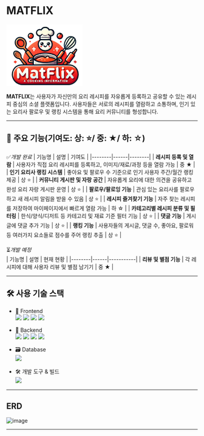# MATFLIX
<img src="MATFLIX/src/main/resources/static/image/MATFLIX.png" alt="MATFLIX 로고" width="200"/>

**MATFLIX**는 사용자가 자신만의 요리 레시피를 자유롭게 등록하고 공유할 수 있는 레시피 중심의 소셜 플랫폼입니다.
사용자들은 서로의 레시피를 열람하고 소통하며, 인기 있는 요리사 팔로우 및 랭킹 시스템을 통해 요리 커뮤니티를 형성합니다.

---

## 🌟 주요 기능(기여도: 상: ⭐/ 중: ★/ 하: ☆)

 ✅*개발 완료*
| 기능명 | 설명 | 기여도 |
|--------|------|--------|
| **레시피 등록 및 열람** | 사용자가 직접 요리 레시피를 등록하고, 이미지/재료/과정 등을 열람 가능 | 중 ★ |
| **인기 요리사 랭킹 시스템** | 좋아요 및 팔로우 수 기준으로 인기 사용자 주간/월간 랭킹 제공 | 상 ⭐ |
| **커뮤니티 게시판 및 자랑 공간** | 자유롭게 요리에 대한 의견을 공유하고 완성 요리 자랑 게시판 운영 | 상 ⭐ |
| **팔로우/팔로잉 기능** | 관심 있는 요리사를 팔로우하고 새 레시피 알림을 받을 수 있음 | 상 ⭐ |
| **레시피 즐겨찾기 기능** | 자주 찾는 레시피를 저장하여 마이페이지에서 빠르게 열람 가능 | 하 ☆ |
| **카테고리별 레시피 분류 및 필터링** | 한식/양식/디저트 등 카테고리 및 재료 기준 필터 기능 | 상 ⭐ |
| **댓글 기능** | 게시글에 댓글 추가 기능 | 상 ⭐ |
| **랭킹 기능** | 사용자들의 게시글, 댓글 수, 좋아요, 팔로워 등 여러가지 요소들로 점수를 주어 랭킹 추출 | 상 ⭐ |

⏳*개발 예정*<br>
| 기능명 | 설명 | 현재 현황 |
|--------|------|-----------|
| **리뷰 및 별점 기능** | 각 레시피에 대해 사용자 리뷰 및 별점 남기기 | 중 ★ |

---

## 🛠 사용 기술 스택

- 🎨 Frontend<br>
<img src="https://img.shields.io/badge/HTML5-E34F26?style=flat&logo=html5&logoColor=white" height="25" /> <img src="https://img.shields.io/badge/CSS3-1572B6?style=flat&logo=css3&logoColor=white" height="25" /> <img src="https://img.shields.io/badge/JavaScript-F7DF1E?style=flat&logo=javascript&logoColor=black" height="25" /> <img src="https://img.shields.io/badge/jQuery-0769AD?style=flat&logo=jquery&logoColor=white" height="25" />

- 🔧 Backend<br>
<img src="https://img.shields.io/badge/Java-17-007396?style=flat&logo=java&logoColor=white" height="25" /> <img src="https://img.shields.io/badge/SpringBoot-6DB33F?style=flat&logo=springboot&logoColor=white" height="25" /> <img src="https://img.shields.io/badge/AJAX-0054A6?style=flat&logo=code&logoColor=white" height="25" /> <img src="https://img.shields.io/badge/FETCH-00A9E0?style=flat&logo=javascript&logoColor=white" height="25" />

- 🗃 Database<br>
       <img src="https://img.shields.io/badge/MySQL-005C84?style=flat&logo=mysql&logoColor=white" height="25" />

- 🛠 개발 도구 & 빌드<br>
       <img src="https://img.shields.io/badge/Gradle-02303A?style=flat&logo=gradle&logoColor=white" height="25" />


---

## ERD
![image](https://github.com/user-attachments/assets/f5c43908-7c2a-4d65-a080-eb0821ac3b8c)


---

